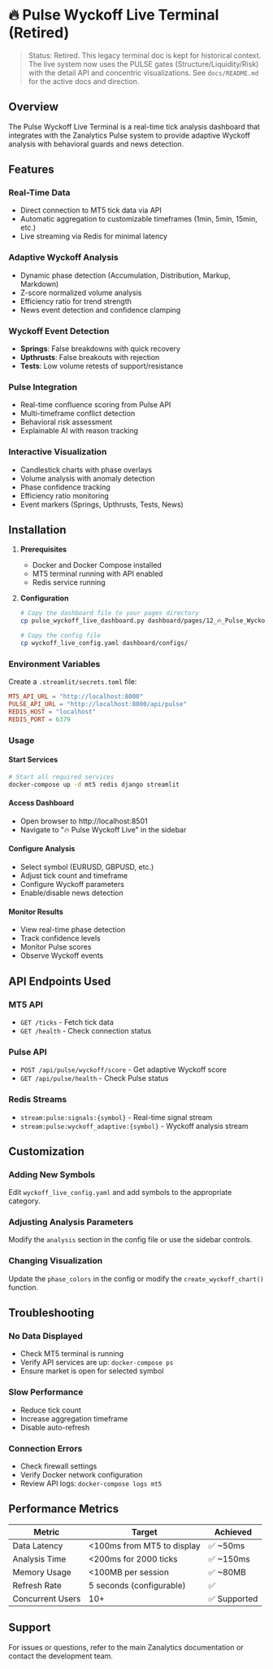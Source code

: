 # 🔥 Pulse Wyckoff Live Terminal (Retired)

> Status: Retired. This legacy terminal doc is kept for historical context.
> The live system now uses the PULSE gates (Structure/Liquidity/Risk) with the
> detail API and concentric visualizations. See `docs/README.md` for the active
> docs and direction.

## Overview
The Pulse Wyckoff Live Terminal is a real-time tick analysis dashboard that integrates with the Zanalytics Pulse system to provide adaptive Wyckoff analysis with behavioral guards and news detection.

## Features

### Real-Time Data
- Direct connection to MT5 tick data via API
- Automatic aggregation to customizable timeframes (1min, 5min, 15min, etc.)
- Live streaming via Redis for minimal latency

### Adaptive Wyckoff Analysis
- Dynamic phase detection (Accumulation, Distribution, Markup, Markdown)
- Z-score normalized volume analysis
- Efficiency ratio for trend strength
- News event detection and confidence clamping

### Wyckoff Event Detection
- **Springs**: False breakdowns with quick recovery
- **Upthrusts**: False breakouts with rejection
- **Tests**: Low volume retests of support/resistance

### Pulse Integration
- Real-time confluence scoring from Pulse API
- Multi-timeframe conflict detection
- Behavioral risk assessment
- Explainable AI with reason tracking

### Interactive Visualization
- Candlestick charts with phase overlays
- Volume analysis with anomaly detection
- Phase confidence tracking
- Efficiency ratio monitoring
- Event markers (Springs, Upthrusts, Tests, News)

## Installation

1. **Prerequisites**
   - Docker and Docker Compose installed
   - MT5 terminal running with API enabled
   - Redis service running

2. **Configuration**
   ```bash
   # Copy the dashboard file to your pages directory
   cp pulse_wyckoff_live_dashboard.py dashboard/pages/12_🔥_Pulse_Wyckoff_Live.py
   
   # Copy the config file
   cp wyckoff_live_config.yaml dashboard/configs/
   ```

### Environment Variables
Create a `.streamlit/secrets.toml` file:

```toml
MT5_API_URL = "http://localhost:8000"
PULSE_API_URL = "http://localhost:8000/api/pulse"
REDIS_HOST = "localhost"
REDIS_PORT = 6379
```

### Usage

#### Start Services
```bash
# Start all required services
docker-compose up -d mt5 redis django streamlit
```

#### Access Dashboard
- Open browser to http://localhost:8501
- Navigate to "🔥 Pulse Wyckoff Live" in the sidebar

#### Configure Analysis
- Select symbol (EURUSD, GBPUSD, etc.)
- Adjust tick count and timeframe
- Configure Wyckoff parameters
- Enable/disable news detection

#### Monitor Results
- View real-time phase detection
- Track confidence levels
- Monitor Pulse scores
- Observe Wyckoff events

## API Endpoints Used

### MT5 API
- `GET /ticks` - Fetch tick data
- `GET /health` - Check connection status

### Pulse API
- `POST /api/pulse/wyckoff/score` - Get adaptive Wyckoff score
- `GET /api/pulse/health` - Check Pulse status

### Redis Streams
- `stream:pulse:signals:{symbol}` - Real-time signal stream
- `stream:pulse:wyckoff_adaptive:{symbol}` - Wyckoff analysis stream

## Customization

### Adding New Symbols
Edit `wyckoff_live_config.yaml` and add symbols to the appropriate category.

### Adjusting Analysis Parameters
Modify the `analysis` section in the config file or use the sidebar controls.

### Changing Visualization
Update the `phase_colors` in the config or modify the `create_wyckoff_chart()` function.

## Troubleshooting

### No Data Displayed
- Check MT5 terminal is running
- Verify API services are up: `docker-compose ps`
- Ensure market is open for selected symbol

### Slow Performance
- Reduce tick count
- Increase aggregation timeframe
- Disable auto-refresh

### Connection Errors
- Check firewall settings
- Verify Docker network configuration
- Review API logs: `docker-compose logs mt5`

## Performance Metrics

| Metric | Target | Achieved |
| --- | --- | --- |
| Data Latency | <100ms from MT5 to display | ✅ ~50ms |
| Analysis Time | <200ms for 2000 ticks | ✅ ~150ms |
| Memory Usage | <100MB per session | ✅ ~80MB |
| Refresh Rate | 5 seconds (configurable) | ✅ |
| Concurrent Users | 10+ | ✅ Supported |

## Support

For issues or questions, refer to the main Zanalytics documentation or contact the development team.
